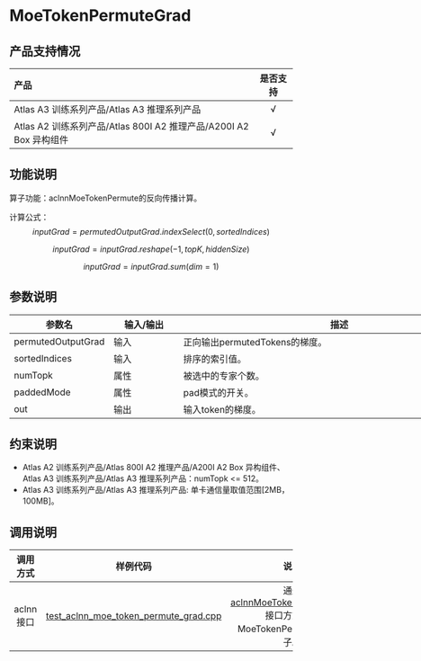 # MoeTokenPermuteGrad

## 产品支持情况

| 产品                                                         | 是否支持 |
| :----------------------------------------------------------- | :------: |
| <term>Atlas A3 训练系列产品/Atlas A3 推理系列产品</term>     |    √     |
| <term>Atlas A2 训练系列产品/Atlas 800I A2 推理产品/A200I A2 Box 异构组件</term> |    √     |

## 功能说明

算子功能：aclnnMoeTokenPermute的反向传播计算。

计算公式：
  $$
  inputGrad = permutedOutputGrad.indexSelect(0, sortedIndices)
  $$
  
  $$
  inputGrad = inputGrad.reshape(-1, topK, hiddenSize)
  $$
  
  $$
  inputGrad = inputGrad.sum(dim = 1)
  $$



## 参数说明

<table style="undefined;table-layout: fixed; width: 1576px"> <colgroup>
 <col style="width: 170px">
 <col style="width: 170px">
 <col style="width: 800px">
 <col style="width: 800px">
 <col style="width: 200px">
 </colgroup>
 <thead>
  <tr>
   <th>参数名</th>
   <th>输入/输出</th>
   <th>描述</th>
   <th>数据类型</th>
   <th>数据格式</th>
  </tr></thead>
 <tbody>
  <tr>
   <td>permutedOutputGrad</td>
   <td>输入</td>
   <td>正向输出permutedTokens的梯度。</td>
   <td>BFLOAT16、FLOAT16、FLOAT32</td>
   <td>ND</td>
  </tr>
  <tr>
   <td>sortedIndices</td>
   <td>输入</td>
   <td>排序的索引值。</td>
   <td>INT32</td>
   <td>ND</td>
  </tr>
  <tr>
   <td>numTopk</td>
   <td>属性</td>
   <td>被选中的专家个数。</td>
   <td>INT64</td>
  </tr>
  <tr>
   <td>paddedMode</td>
   <td>属性</td>
   <td>pad模式的开关。</td>
   <td>BOOL</td>
  </tr>
  <tr>
   <td>out</td>
   <td>输出</td>
   <td>输入token的梯度。</td>
   <td>BFLOAT16、FLOAT16、FLOAT32</td>
   <td>ND</td>
  </tr>
 </tbody></table>



## 约束说明

- <term>Atlas A2 训练系列产品/Atlas 800I A2 推理产品/A200I A2 Box 异构组件</term>、<term>Atlas A3 训练系列产品/Atlas A3 推理系列产品</term>：numTopk <= 512。
- <term>Atlas A3 训练系列产品/Atlas A3 推理系列产品</term>: 单卡通信量取值范围[2MB，100MB]。

## 调用说明

| 调用方式  | 样例代码                                  | 说明                                                     |
| :--------: | :----------------------------------------: | :-------------------------------------------------------: |
| aclnn接口 | [test_aclnn_moe_token_permute_grad.cpp](examples/test_aclnn_moe_token_permute_grad.cpp) | 通过[aclnnMoeTokenPermuteGrad](docs/aclnnMoeTokenPermuteGrad.md)接口方式调用MoeTokenPermuteGrad算子。 |

